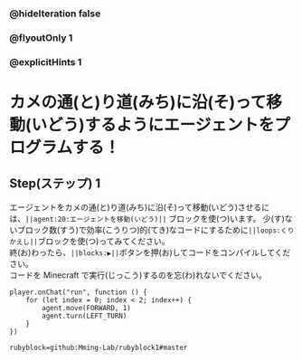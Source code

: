 ### @hideIteration false 
### @flyoutOnly 1
### @explicitHints 1


# カメの通(と)り道(みち)に沿(そ)って移動(いどう)するようにエージェントをプログラムする！

## Step(ステップ) 1 
エージェントをカメの通(と)り道(みち)に沿(そ)って移動(いどう)させるには、``||agent:20:エージェントを移動(いどう)||`` ブロックを使(つ)います。
少(す)ないブロック数(すう)で効率(こうりつ)的(てき)なコードにするために``||loops:くりかえし||``ブロックを使(つ)ってみてください。 </br>
終(お)わったら、``||blocks:▶||``ボタンを押(お)してコードをコンパイルしてください。 </br>
コードを Minecraft で実行(じっこう)するのを忘(わ)れないでください。

```ghost
player.onChat("run", function () {
    for (let index = 0; index < 2; index++) {
        agent.move(FORWARD, 1)
        agent.turn(LEFT_TURN)  	
    }
})
``` 
```package
rubyblock=github:Mming-Lab/rubyblock1#master
```

